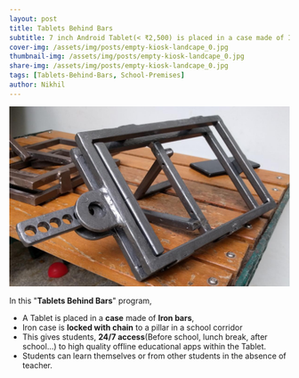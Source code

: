 ```yaml
---
layout: post
title: Tablets Behind Bars
subtitle: 7 inch Android Tablet(< ₹2,500) is placed in a case made of Iron bars.
cover-img: /assets/img/posts/empty-kiosk-landcape_0.jpg
thumbnail-img: /assets/img/posts/empty-kiosk-landcape_0.jpg
share-img: /assets/img/posts/empty-kiosk-landcape_0.jpg
tags: [Tablets-Behind-Bars, School-Premises]
author: Nikhil
---
```

![Tablets Behind Bars](/assets/img/posts/empty-kiosk-landcape_0.jpg)



In this "**Tablets Behind Bars**" program,

* A Tablet is placed in a **case** made of **Iron bars**,
* Iron case is **locked with chain** to a pillar in a school corridor
* This gives students, **24/7 access**(Before school, lunch break, after school...) to high quality offline educational apps within the Tablet.
* Students can learn themselves or from other students in the absence of teacher.